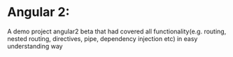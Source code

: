 # Angular 2:
A demo project angular2 beta that had covered all functionality(e.g. routing, nested routing, directives, pipe, dependency injection etc) in easy understanding way